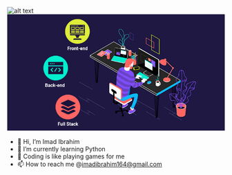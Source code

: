 
![alt text](https://[github.com/Imad-Ibrahim-K/Demo/blob/main/images/p-7.gif])
![alt text](https://github.com/Imad-Ibrahim-K/Demo/blob/main/images/p-7.gif)



- 👋 Hi, I’m Imad Ibrahim
- 🌱 I’m currently learning Python
- 💞️ Coding is like playing games for me
- 📫 How to reach me @imadibrahim164@gmail.com

<!---

--->
